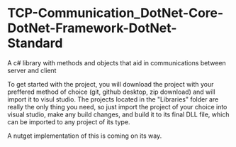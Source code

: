# TCP-Communication_DotNet-Core-DotNet-Framework-DotNet-Standard
A c# library with methods and objects that aid in communications between server and client

To get started with the project, you will download the project with your preffered method of choice (git, github desktop, zip download) and will import it to visul studio. The projects located in the "Libraries" folder are really the only thing you need, so just import the project of your choice into visual studio, make any build changes, and build it to its final DLL file, which can be imported to any project of its type.

A nutget implementation of this is coming on its way.
